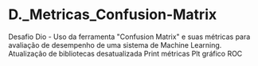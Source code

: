 # D._Metricas_Confusion-Matrix
Desafio Dio - Uso da ferramenta "Confusion Matrix" e suas métricas para avaliação de desempenho de uma sistema de Machine Learning.  Atualização de bibliotecas desatualizada Print métricas Plt gráfico ROC
